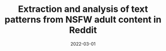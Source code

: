 ---
title: 'Extraction and analysis of text patterns from NSFW adult content in Reddit'
collection: publications
permalink: /publication/2022-03-01-Data and Knowledge Engineering.md
excerpt: 'F. Cauteruccio, E.  Corradini, G.  Terracina, D.  Ursino, L.  Virgili'
date: 2022-03-01
venue: 'Data and Knowledge Engineering'
link: 'https://doi.org/10.1016/j.datak.2022.101979'
location: 'Polytechnic University of Marche, University of Calabria'
---